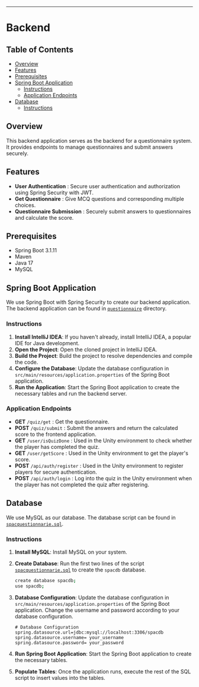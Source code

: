
---

# Backend

## Table of Contents
- [Overview](#Overview)
- [Features](#Features)
- [Prerequisites](#Prerequisites)
- [Spring Boot Application](#Spring-Boot-Application)
  - [Instructions](#Instructions)
  - [Application Endpoints](#Application-Endpoints)
- [Database](#Database)
  - [Instructions](#Instructions)

## Overview

This backend application serves as the backend for a questionnaire system. It provides endpoints to manage questionnaires and submit answers securely.

## Features

- **User Authentication** : Secure user authentication and authorization using Spring Security with JWT.
- **Get Questionnaire** : Give MCQ questions and corresponding multiple choices.
- **Questionnaire Submission** : Securely submit answers to questionnaires and calculate the score.

## Prerequisites

- Spring Boot 3.1.11
- Maven
- Java 17
- MySQL
   

## Spring Boot Application

We use Spring Boot with Spring Security to create our backend application. The backend application can be found in  [`questionnaire`](./questionnaire) directory.

### Instructions

 1. **Install IntelliJ IDEA**: If you haven't already, install IntelliJ IDEA, a popular IDE for Java development.
 2. **Open the Project**: Open the cloned project in IntelliJ IDEA.
 3. **Build the Project**: Build the project to resolve dependencies and compile the code.
 4. **Configure the Database**: Update the database configuration in `src/main/resources/application.properties` of the Spring Boot application. 
 5. **Run the Application**: Start the Spring Boot application to create the necessary tables and run the backend server.

### Application Endpoints

- **GET** `/quiz/get` : Get the questionnaire.
- **POST** `/quiz/submit` : Submit the answers and return the calculated score to the frontend application.
- **GET** `/user/isQuizDone` :  Used in the Unity environment to check whether the player has completed the quiz.
- **GET** `/user/getScore` : Used in the Unity environment to get the player's score.
- **POST** `/api/auth/register` : Used in the Unity environment to register players for secure authentication.
- **POST** `/api/auth/login` : Log into the quiz in the Unity environment when the player has not completed the quiz after registering.

## Database 

We use MySQL as our database. The database script can be found in [`spacquestionnarie.sql`](./spacquestionnarie.sql).

### Instructions

1. **Install MySQL**: Install MySQL on your system.

3. **Create Database**: Run the first two lines of the script [`spacquestionnarie.sql`](./spacquestionnarie.sql) to create the `spacdb` database.

    ```bash
    create database spacdb;
    use spacdb;
    ```

4. **Database Configuration**: Update the database configuration in `src/main/resources/application.properties` of the Spring Boot application. Change the username and password according to your database configuration.

    ```properties
    # Database Configuration
    spring.datasource.url=jdbc:mysql://localhost:3306/spacdb
    spring.datasource.username= your_username
    spring.datasource.password= your_password
    ```

5. **Run Spring Boot Application**: Start the Spring Boot application to create the necessary tables.

6. **Populate Tables**: Once the application runs, execute the rest of the SQL script to insert values into the tables.


